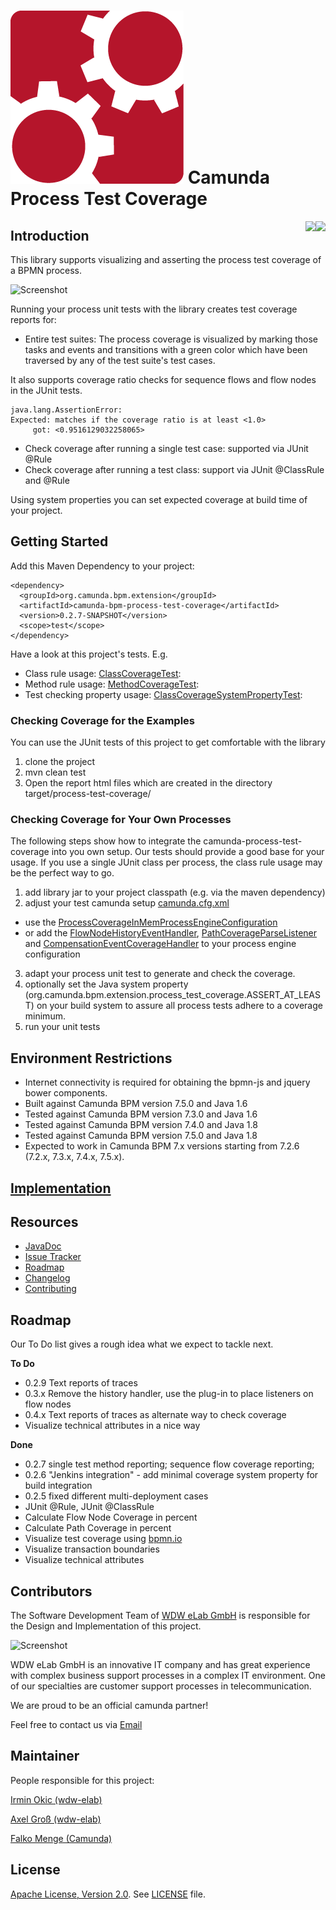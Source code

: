 # ![Camunda Logo](/doc/img/camunda.png) Camunda Process Test Coverage 

<a href="https://maven-badges.herokuapp.com/maven-central/org.camunda.bpm.extension/camunda-bpm-process-test-coverage"><img align="right" src="https://maven-badges.herokuapp.com/maven-central/org.camunda.bpm.extension/camunda-bpm-process-test-coverage/badge.svg"/></a><a href="https://travis-ci.org/camunda/camunda-process-test-coverage"><img align="right" src="https://api.travis-ci.org/camunda/camunda-process-test-coverage.svg"/></a>

## Introduction
This library supports visualizing and asserting the process test coverage of a BPMN process.

![Screenshot](screenshot.png)

Running your process unit tests with the library creates test coverage reports for:

* Entire test suites: The process coverage is visualized by marking those tasks and events and transitions with a green color which have been traversed by any of the test suite's test cases.

It also supports coverage ratio checks for sequence flows and flow nodes in the JUnit tests.
```
java.lang.AssertionError: 
Expected: matches if the coverage ratio is at least <1.0>
     got: <0.9516129032258065>
```
* Check coverage after running a single test case: supported via JUnit @Rule 
* Check coverage after running a test class: support via JUnit @ClassRule and @Rule

Using system properties you can set expected coverage at build time of your project.


## Getting Started

Add this Maven Dependency to your project:

```
<dependency>
  <groupId>org.camunda.bpm.extension</groupId>
  <artifactId>camunda-bpm-process-test-coverage</artifactId>
  <version>0.2.7-SNAPSHOT</version>
  <scope>test</scope>
</dependency>
```

Have a look at this project's tests. E.g.
- Class rule usage: [ClassCoverageTest](src/test/java/org/camunda/bpm/extension/process_test_coverage/junit/rules/ClassCoverageTest.java):
- Method rule usage: [MethodCoverageTest](src/test/java/org/camunda/bpm/extension/process_test_coverage/junit/rules/MethodCoverageTest.java):
- Test checking property usage: [ClassCoverageSystemPropertyTest](src/test/java/org/camunda/bpm/extension/process_test_coverage/junit/rules/ClassCoverageSystemPropertyTest.java):

### Checking Coverage for the Examples
You can use the JUnit tests of this project to get comfortable with the library

1. clone the project
2. mvn clean test
3. Open the report html files which are created in the directory target/process-test-coverage/

### Checking Coverage for Your Own Processes
The following steps show how to integrate the camunda-process-test-coverage into you own setup. Our tests should provide a good base for your usage. If you use a single JUnit class per process, the class rule usage may be the perfect way to go.

1.   add library jar to your project classpath (e.g. via the maven dependency)
2.   adjust your test camunda setup [camunda.cfg.xml](src/test/resources/camunda.cfg.xml)
  * use the [ProcessCoverageInMemProcessEngineConfiguration](src/test/resources/camunda.cfg.xml)
  * or add the [FlowNodeHistoryEventHandler](src/main/java/org/camunda/bpm/extension/process_test_coverage/listeners/FlowNodeHistoryEventHandler.java), [PathCoverageParseListener](src/main/java/org/camunda/bpm/extension/process_test_coverage/listeners/PathCoverageParseListener.java) and [CompensationEventCoverageHandler](src/main/java/org/camunda/bpm/extension/process_test_coverage/listeners/CompensationEventCoverageHandler.java) to your process engine configuration
3.   adapt your process unit test to generate and check the coverage. 
4.   optionally set the Java system property (org.camunda.bpm.extension.process_test_coverage.ASSERT_AT_LEAST) on your build system to assure all process tests adhere to a coverage minimum.
5.   run your unit tests

## Environment Restrictions
* Internet connectivity is required for obtaining the bpmn-js and jquery bower components.
* Built against Camunda BPM version 7.5.0 and Java 1.6
* Tested against Camunda BPM version 7.3.0 and Java 1.6 
* Tested against Camunda BPM version 7.4.0 and Java 1.8  
* Tested against Camunda BPM version 7.5.0 and Java 1.8  
* Expected to work in Camunda BPM 7.x versions starting from 7.2.6 (7.2.x, 7.3.x, 7.4.x, 7.5.x).

## [Implementation](IMPLEMENTATION.md)
## Resources
* [JavaDoc](https://camunda.github.io/camunda-process-test-coverage/javadoc)
* [Issue Tracker](https://github.com/camunda/camunda-process-test-coverage/issues)
* [Roadmap](#roadmap)
* [Changelog](https://github.com/camunda/camunda-process-test-coverage/commits/master)
* [Contributing](CONTRIBUTING.md)

## Roadmap

Our To Do list gives a rough idea what we expect to tackle next.

**To Do**
- 0.2.9 Text reports of traces
- 0.3.x Remove the history handler, use the plug-in to place listeners on flow nodes
- 0.4.x Text reports of traces as alternate way to check coverage
- Visualize technical attributes in a nice way

**Done**
- 0.2.7 single test method reporting; sequence flow coverage reporting;
- 0.2.6 "Jenkins integration" - add minimal coverage system property for build integration
- 0.2.5 fixed different multi-deployment cases
- JUnit @Rule, JUnit @ClassRule
- Calculate Flow Node Coverage in percent
- Calculate Path Coverage in percent
- Visualize test coverage using [bpmn.io](http://bpmn.io)
- Visualize transaction boundaries
- Visualize technical attributes

## Contributors
The Software Development Team of [WDW eLab GmbH](http://www.wdw-elab.de) is responsible for the Design and Implementation of this project.

![Screenshot](elab_logo.png)

WDW eLab GmbH is an innovative IT company and has great experience with complex business support processes in a complex IT environment. One of our specialties are customer support processes in telecommunication. 

We are proud to be an official camunda partner!

Feel free to contact us via [Email](mailto:kontakt@wdw-elab.de)

## Maintainer

People responsible for this project:

[Irmin Okic (wdw-elab)](https://github.com/z0rbas)

[Axel Groß (wdw-elab)](https://github.com/phax1)

[Falko Menge (Camunda)](https://github.com/falko)

## License
[Apache License, Version 2.0](http://www.apache.org/licenses/LICENSE-2.0). See [LICENSE](LICENSE) file.



